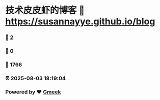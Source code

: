 # 技术皮皮虾的博客 :link: https://susannayye.github.io/blog 
### :page_facing_up: [2](https://susannayye.github.io/blog/tag.html) 
### :speech_balloon: 0 
### :hibiscus: 1766 
### :alarm_clock: 2025-08-03 18:19:04 
### Powered by :heart: [Gmeek](https://github.com/Meekdai/Gmeek)
